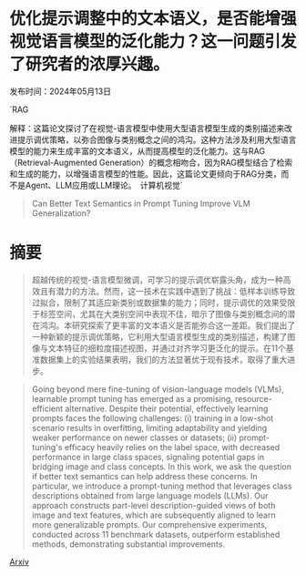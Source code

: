 # 优化提示调整中的文本语义，是否能增强视觉语言模型的泛化能力？这一问题引发了研究者的浓厚兴趣。

发布时间：2024年05月13日

`RAG

解释：这篇论文探讨了在视觉-语言模型中使用大型语言模型生成的类别描述来改进提示调优策略，以弥合图像与类别概念之间的鸿沟。这种方法涉及利用大型语言模型的能力来生成丰富的文本语义，从而提高模型的泛化能力。这与RAG（Retrieval-Augmented Generation）的概念相吻合，因为RAG模型结合了检索和生成的能力，以增强语言模型的性能。因此，这篇论文更倾向于RAG分类，而不是Agent、LLM应用或LLM理论。` `计算机视觉`

> Can Better Text Semantics in Prompt Tuning Improve VLM Generalization?

# 摘要

> 超越传统的视觉-语言模型微调，可学习的提示调优崭露头角，成为一种高效且有潜力的方法。然而，这一技术在实践中遇到了挑战：低样本训练导致过拟合，限制了其适应新类别或数据集的能力；同时，提示调优的效果受限于标签空间，尤其在大类别空间中表现不佳，暗示了图像与类别概念间的潜在鸿沟。本研究探索了更丰富的文本语义是否能弥合这一差距。我们提出了一种新颖的提示调优策略，它利用大型语言模型生成的类别描述，构建了图像与文本特征的细粒度描述视图，并通过对齐学习更泛化的提示。在11个基准数据集上的实验结果表明，我们的方法显著优于现有技术，取得了重大进步。

> Going beyond mere fine-tuning of vision-language models (VLMs), learnable prompt tuning has emerged as a promising, resource-efficient alternative. Despite their potential, effectively learning prompts faces the following challenges: (i) training in a low-shot scenario results in overfitting, limiting adaptability and yielding weaker performance on newer classes or datasets; (ii) prompt-tuning's efficacy heavily relies on the label space, with decreased performance in large class spaces, signaling potential gaps in bridging image and class concepts. In this work, we ask the question if better text semantics can help address these concerns. In particular, we introduce a prompt-tuning method that leverages class descriptions obtained from large language models (LLMs). Our approach constructs part-level description-guided views of both image and text features, which are subsequently aligned to learn more generalizable prompts. Our comprehensive experiments, conducted across 11 benchmark datasets, outperform established methods, demonstrating substantial improvements.

[Arxiv](https://arxiv.org/abs/2405.07921)